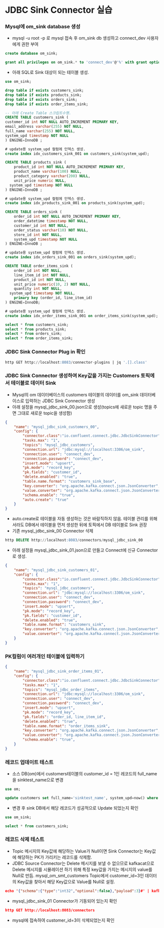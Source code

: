 # JDBC Sink Connector 실습

### Mysql에 om_sink database 생성

- mysql -u root -p 로 mysql 접속 후 om_sink db 생성하고 connect_dev 사용자에게 권한 부여

```sql
create database om_sink;

grant all privileges on om_sink.* to 'connect_dev'@'%' with grant option;
```

- 아래 SQL로 Sink 대상이 되는 테이블 생성.

```sql
use om_sink;

drop table if exists customers_sink;
drop table if exists products_sink;
drop table if exists orders_sink;
drop table if exists order_items_sink;

-- 아래 Create Table 스크립트수행.
CREATE TABLE customers_sink (
customer_id int NOT NULL AUTO_INCREMENT PRIMARY KEY,
email_address varchar(255) NOT NULL,
full_name varchar(255) NOT NULL,
system_upd timestamp NOT NULL
) ENGINE=InnoDB ;

# update용 system_upd 컬럼에 인덱스 생성. 
create index idx_customers_sink_001 on customers_sink(system_upd);

CREATE TABLE products_sink (
	product_id int NOT NULL AUTO_INCREMENT PRIMARY KEY,
	product_name varchar(100) NULL,
	product_category varchar(200) NULL,
	unit_price numeric NULL,
  system_upd timestamp NOT NULL
) ENGINE=InnoDB ;

# update용 system_upd 컬럼에 인덱스 생성. 
create index idx_products_sink_001 on products_sink(system_upd);

CREATE TABLE orders_sink (
	order_id int NOT NULL AUTO_INCREMENT PRIMARY KEY,
	order_datetime timestamp NOT NULL,
	customer_id int NOT NULL,
	order_status varchar(10) NOT NULL,
	store_id int NOT NULL,
	system_upd timestamp NOT NULL
) ENGINE=InnoDB ;

# update용 system_upd 컬럼에 인덱스 생성. 
create index idx_orders_sink_001 on orders_sink(system_upd);

CREATE TABLE order_items_sink (
	order_id int NOT NULL,
	line_item_id int NOT NULL,
	product_id int NOT NULL,
	unit_price numeric(10, 2) NOT NULL,
	quantity int NOT NULL,
  system_upd timestamp NOT NULL,
	primary key (order_id, line_item_id)
) ENGINE=InnoDB;

# update용 system_upd 컬럼에 인덱스 생성. 
create index idx_order_items_sink_001 on order_items_sink(system_upd);

select * from customers_sink;
select * from products_sink;
select * from orders_sink;
select * from order_items_sink;
```

### JDBC Sink Connector Plug in 확인

```sql
http GET http://localhost:8083/connector-plugins | jq '.[].class'
```

### JDBC Sink Connector 생성하여 Key값을 가지는 Customers 토픽에서 테이블로 데이터 Sink

 

- Mysql의 om 데이터베이스의 customers 테이블의 데이터를 om_sink 데이터베이스로 입력하는 JDBC Sink Connector 생성
- 아래 설정을 mysql_jdbc_sink_00.json으로 생성(topics에 새로운 topic 명을 주면 그대로 새로운 topic을 생성함)

```json
{
    "name": "mysql_jdbc_sink_customers_00",
    "config": {
        "connector.class":"io.confluent.connect.jdbc.JdbcSinkConnector",
        "tasks.max": "1",
        "topics": "mysql_jdbc_customers",
        "connection.url": "jdbc:mysql://localhost:3306/om_sink",
        "connection.user": "connect_dev",
        "connection.password": "connect_dev",
        "insert.mode": "upsert",
        "pk.mode": "record_key",
        "pk.fields": "customer_id",
        "delete.enabled": "true",
        "table.name.format": "customers_sink_base",
        "key.converter": "org.apache.kafka.connect.json.JsonConverter",
        "value.converter": "org.apache.kafka.connect.json.JsonConverter",
        "schema.enable": "true",
        "auto.create": "true"
    }
}
```

- auto.create로 테이블을 자동 생성하는 것은 바람직하지 않음. 테이블 관리를 위해서라도 DB에서 테이블을 먼저 생성한 뒤에 토픽에서 DB 테이블로 Sink 권장
- 기존 mysql_jdbc_sink_00 Connector 삭제

```sql
http DELETE http://localhost:8083/connectors/mysql_jdbc_sink_00
```

- 아래 설정을 mysql_jdbc_sink_01.json으로 만들고 Connect에 신규 Connector로 생성.

```json
{
    "name": "mysql_jdbc_sink_customers_01",
    "config": {
        "connector.class":"io.confluent.connect.jdbc.JdbcSinkConnector",
        "tasks.max": "1",
        "topics": "mysql_jdbc_customers",
        "connection.url": "jdbc:mysql://localhost:3306/om_sink",
        "connection.user": "connect_dev",
        "connection.password": "connect_dev",
        "insert.mode": "upsert",
        "pk.mode": "record_key",
        "pk.fields": "customer_id",
        "delete.enabled": "true",
        "table.name.format": "customers_sink",
        "key.converter": "org.apache.kafka.connect.json.JsonConverter",
        "value.converter": "org.apache.kafka.connect.json.JsonConverter"
    }
}
```

### PK컬럼이 여러개인 테이블에 입력하기

```json
{
    "name": "mysql_jdbc_sink_order_items_01",
    "config": {
        "connector.class":"io.confluent.connect.jdbc.JdbcSinkConnector",
        "tasks.max": "1",
        "topics": "mysql_jdbc_order_items",
        "connection.url": "jdbc:mysql://localhost:3306/om_sink",
        "connection.user": "connect_dev",
        "connection.password": "connect_dev",
        "insert.mode": "upsert",
        "pk.mode": "record_key",
        "pk.fields": "order_id, line_item_id",
        "delete.enabled": "true",
        "table.name.format": "order_items_sink",
        "key.converter": "org.apache.kafka.connect.json.JsonConverter",
        "value.converter": "org.apache.kafka.connect.json.JsonConverter",
        "schema.enable": "true",
    }
}
```

### 레코드 업데이트 테스트

- 소스 DB(om)에서 customers테이블의 customer_id = 1인 레코드의  full_name을 sinktest_name으로 변경

```sql
use om;

update customers set full_name='sinktest_name', system_upd=now() where customer_id=1;
```

- 변경 후 sink DB에서 해당 레코드가 성공적으로 Update 되었는지 확인

```sql
use om_sink;

select * from customers_sink;
```

### 레코드 삭제 테스트

- Topic 메시지의 Key값에 해당하는 Value가 Null이면 Sink Connector는 Key값에 해당하는 PK가 가리키는 레코드를 삭제함.
- JDBC Source Connector는 Delete 메시지를 보낼 수 없으므로 kafkacat으로 Delete 메시지를 시뮬레이션 하기 위해 특정 key값을 가지는 메시지의 value를 Null로 만듬. mysql_om_smt_customers Topic에서 customer_id=3인 데이터의 Key값을 찾아서 해당 Key값으로 Value를 Null로 설정.

```json
echo '{"schema":{"type":"int32","optional":false},"payload":3}#' | kafkacat -b localhost:9092 -P -t mysql_om_smt_customers -Z -K#
```

- mysql_jdbc_sink_01 Connector가 기동되어 있는지 확인

```json
http GET http://localhost:8083/connectors
```

- mysql에 접속하여 customer_id=3이 삭제되었는지 확인